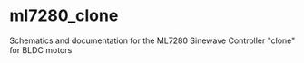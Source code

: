 # ml7280_clone
Schematics and documentation for the ML7280 Sinewave Controller "clone" for BLDC motors 
